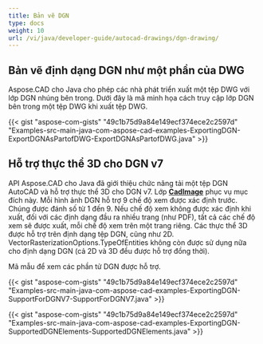 ```yaml
---
title: Bản vẽ DGN
type: docs
weight: 10
url: /vi/java/developer-guide/autocad-drawings/dgn-drawing/
---
```


## **Bản vẽ định dạng DGN như một phần của DWG**

Aspose.CAD cho Java cho phép các nhà phát triển xuất một tệp DWG với lớp DGN nhúng bên trong. Dưới đây là mã minh họa cách truy cập lớp DGN bên trong một tệp DWG khi xuất tệp DWG.

{{< gist "aspose-com-gists" "49c1b75d9a84e149ecf374ece2c2597d" "Examples-src-main-java-com-aspose-cad-examples-ExportingDGN-ExportDGNAsPartofDWG-ExportDGNAsPartofDWG.java" >}}

## **Hỗ trợ thực thể 3D cho DGN v7**

API Aspose.CAD cho Java đã giới thiệu chức năng tải một tệp DGN AutoCAD và hỗ trợ thực thể 3D cho DGN v7. Lớp [**CadImage**](https://reference.aspose.com/cad/java/com.aspose.cad.fileformats.cad/CadImage) phục vụ mục đích này. Mỗi hình ảnh DGN hỗ trợ 9 chế độ xem được xác định trước. Chúng được đánh số từ 1 đến 9. Nếu chế độ xem không được xác định khi xuất, đối với các định dạng đầu ra nhiều trang (như PDF), tất cả các chế độ xem sẽ được xuất, mỗi chế độ xem trên một trang riêng. Các thực thể 3D được hỗ trợ trên định dạng tệp DGN, cũng như 2D. 
VectorRasterizationOptions.TypeOfEntities không còn được sử dụng nữa cho định dạng DGN (cả 2D và 3D đều được hỗ trợ đồng thời).

Mã mẫu để xem các phần tử DGN được hỗ trợ.

{{< gist "aspose-com-gists" "49c1b75d9a84e149ecf374ece2c2597d" "Examples-src-main-java-com-aspose-cad-examples-ExportingDGN-SupportForDGNV7-SupportForDGNV7.java" >}}

{{< gist "aspose-com-gists" "49c1b75d9a84e149ecf374ece2c2597d" "Examples-src-main-java-com-aspose-cad-examples-ExportingDGN-SupportedDGNElements-SupportedDGNElements.java" >}}
